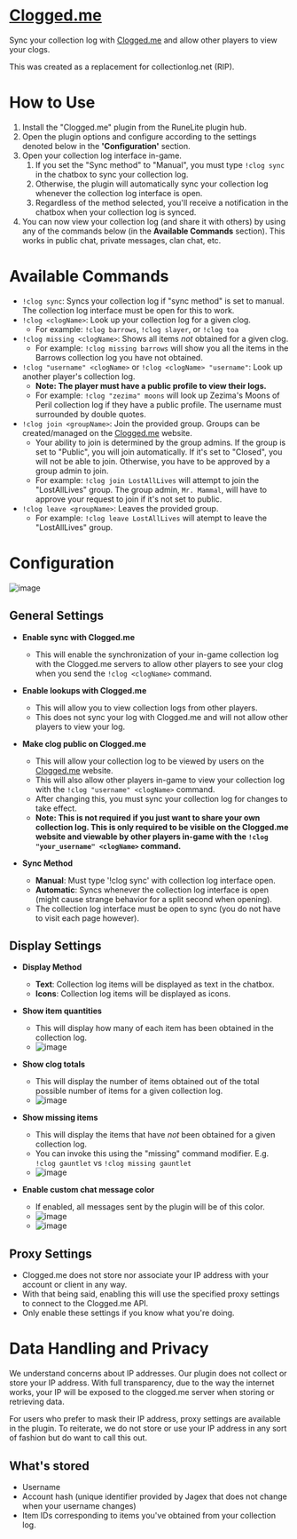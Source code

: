 # [Clogged.me](https://Clogged.me)
Sync your collection log with [Clogged.me](https://Clogged.me) and allow other players to view your clogs.

This was created as a replacement for collectionlog.net (RIP).

# How to Use
1. Install the "Clogged.me" plugin from the RuneLite plugin hub.
2. Open the plugin options and configure according to the settings denoted below in the **'Configuration'** section.
3. Open your collection log interface in-game.
   1. If you set the "Sync method" to "Manual", you must type `!clog sync` in the chatbox to sync your collection log.
   2. Otherwise, the plugin will automatically sync your collection log whenever the collection log interface is open.
   3. Regardless of the method selected, you'll receive a notification in the chatbox when your collection log is synced.
4. You can now view your collection log (and share it with others) by using any of the commands below (in the **Available Commands** section). This works in public chat, private messages, clan chat, etc.
  
# Available Commands
   - `!clog sync`: Syncs your collection log if "sync method" is set to manual. The collection log interface must be open for this to work.
   - `!clog <clogName>`: Look up your collection log for a given clog.
      - For example: `!clog barrows`, `!clog slayer`, or `!clog toa`
   - `!clog missing <clogName>`: Shows all items _not_ obtained for a given clog.
      - For example: `!clog missing barrows` will show you all the items in the Barrows collection log you have not obtained.
   - `!clog "username" <clogName>` or `!clog <clogName> "username"`: Look up another player's collection log.
      - **Note: The player must have a public profile to view their logs.**
      - For example: `!clog "zezima" moons` will look up Zezima's Moons of Peril collection log if they have a public profile. The username must surrounded by double quotes.
   - `!clog join <groupName>`: Join the provided group. Groups can be created/managed on the [Clogged.me](https://Clogged.me) website.
      - Your ability to join is determined by the group admins. If the group is set to "Public", you will join automatically. If it's set to "Closed", you will not be able to join. Otherwise, you have to be approved by a group admin to join.
      - For example: `!clog join LostAllLives` will attempt to join the "LostAllLives" group. The group admin, `Mr. Mammal`, will have to approve your request to join if it's not set to public.
   - `!clog leave <groupName>`: Leaves the provided group.
      - For example: `!clog leave LostAllLives` will atempt to leave the "LostAllLives" group.
      
# Configuration
![image](https://github.com/user-attachments/assets/8c664108-c5b6-4ae4-b711-91e422fe847a)

## General Settings

- **Enable sync with Clogged.me**
  - This will enable the synchronization of your in-game collection log with the Clogged.me servers to allow other players to see your clog when you send the `!clog <clogName>` command.

- **Enable lookups with Clogged.me**
  - This will allow you to view collection logs from other players.
  - This does not sync your log with Clogged.me and will not allow other players to view your log.
 
- **Make clog public on Clogged.me**
  - This will allow your collection log to be viewed by users on the [Clogged.me](https://Clogged.me) website.
  - This will also allow other players in-game to view your collection log with the `!clog "username" <clogName>` command.
  - After changing this, you must sync your collection log for changes to take effect.
  - **Note: This is not required if you just want to share your own collection log. This is only required to be visible on the Clogged.me website and viewable by other players in-game with the `!clog "your_username" <clogName>` command.**
 
- **Sync Method**
    - **Manual**: Must type '!clog sync' with collection log interface open.
    - **Automatic**: Syncs whenever the collection log interface is open (might cause strange behavior for a split second when opening).
    - The collection log interface must be open to sync (you do not have to visit each page however).
 
## Display Settings

 - **Display Method**
    - **Text**: Collection log items will be displayed as text in the chatbox.
    - **Icons**: Collection log items will be displayed as icons.
  
- **Show item quantities**
  - This will display how many of each item has been obtained in the collection log.
  - ![image](https://github.com/user-attachments/assets/051caf8e-27f7-4212-9009-aee21425e1ac)

 
- **Show clog totals**
  - This will display the number of items obtained out of the total possible number of items for a given collection log.
  - ![image](https://github.com/user-attachments/assets/014f4e52-0f9c-4b89-a95f-845124d7b956)

- **Show missing items**
  - This will display the items that have *not* been obtained for a given collection log.
  - You can invoke this using the "missing" command modifier. E.g. `!clog gauntlet` vs `!clog missing gauntlet`
  - ![image](https://github.com/user-attachments/assets/fa2de8b6-5fa3-4a22-bb24-2d4b399071f3)
 
- **Enable custom chat message color**
  - If enabled, all messages sent by the plugin will be of this color.
  - ![image](https://github.com/user-attachments/assets/dda7f21c-0b30-4029-9a74-6247c12ad4f2)
  - ![image](https://github.com/user-attachments/assets/cab0ae7c-ac48-45a9-bff5-7d03765cc2bd)
 
## Proxy Settings
 - Clogged.me does not store nor associate your IP address with your account or client in any way.
 - With that being said, enabling this will use the specified proxy settings to connect to the Clogged.me API.
 - Only enable these settings if you know what you're doing.
 
# Data Handling and Privacy

We understand concerns about IP addresses. Our plugin does not collect or store your IP address. With full transparency, due to the way the internet works, your IP will be exposed to the clogged.me server when storing or retrieving data.

For users who prefer to mask their IP address, proxy settings are available in the plugin. To reiterate, we do not store or use your IP address in any sort of fashion but do want to call this out.

## What's stored
- Username
- Account hash (unique identifier provided by Jagex that does not change when your username changes)
- Item IDs corresponding to items you've obtained from your collection log.
  
